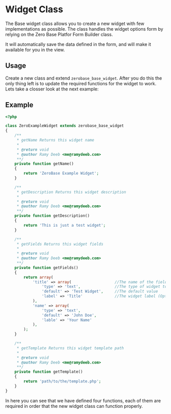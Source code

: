 # Widget Class

The Base widget class allows you to create a new widget with few implementations as possible.
The class handles the widget options form by relying on the Zero Base Platfor Form Builder class.

It will automatically save the data defined in the form, and will make it available for you in the view.

## Usage

Create a new class and extend `zerobase_base_widget`. After you do this the only thing left is
to update the required functions for the widget to work. Lets take a closser look at the next example:

## Example

```php
<?php

class ZeroExampleWidget extends zerobase_base_widget
{
    /**
     * getName Returns this widget name
     *
     * @return void
     * @author Ramy Deeb <me@ramydeeb.com>
     **/
    private function getName()
    {
        return 'ZeroBase Example Widget';
    }

    /**
     * getDescription Returns this widget description
     *
     * @return void
     * @author Ramy Deeb <me@ramydeeb.com>
     **/
    private function getDescription()
    {
        return 'This is just a test widget';
    }

    /**
     * getFields Returns this widget fields
     *
     * @return void
     * @author Ramy Deeb <me@ramydeeb.com>
     **/
    private function getFields()
    {
        return array(
            'title' => array(                   //The name of the field
                'type' => 'text',               //The type of widget to display
                'default' => 'Test Widget',     //The default value
                'label' => 'Title'              //The widget label (Optional)
            ),
            'name' => array(
                'type' => 'text',
                'default' => 'John Doe',
                'lable' => 'Your Name'
            ),
        );
    }

    /**
     * getTemplate Returns this widget template path
     *
     * @return void
     * @author Ramy Deeb <me@ramydeeb.com>
     **/
    private function getTemplate()
    {
        return 'path/to/the/template.php';
    }
}
```

In here you can see that we have defined four functions, each of them are required in order
that the new widget class can function properly.
